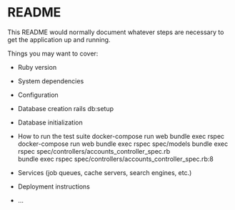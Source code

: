 # README

This README would normally document whatever steps are necessary to get the
application up and running.

Things you may want to cover:

* Ruby version

* System dependencies

* Configuration

* Database creation
rails db:setup

* Database initialization

* How to run the test suite
docker-compose run web bundle exec rspec
docker-compose run web bundle exec rspec spec/models
bundle exec rspec spec/controllers/accounts_controller_spec.rb  
bundle exec rspec spec/controllers/accounts_controller_spec.rb:8

* Services (job queues, cache servers, search engines, etc.)

* Deployment instructions

* ...
